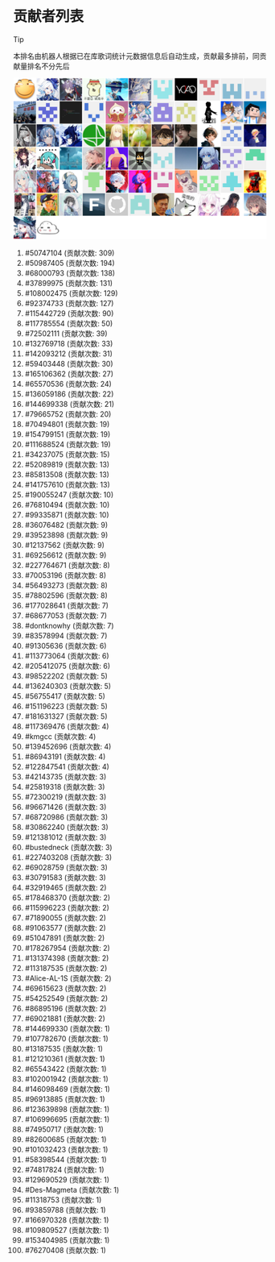 # 贡献者列表

> [!TIP]
> 本排名由机器人根据已在库歌词统计元数据信息后自动生成，贡献最多排前，同贡献量排名不分先后

![贡献者头像画廊](./CONTRIBUTORS.svg)

1. #50747104 (贡献次数: 309)
2. #50987405 (贡献次数: 194)
3. #68000793 (贡献次数: 138)
4. #37899975 (贡献次数: 131)
5. #108002475 (贡献次数: 129)
6. #92374733 (贡献次数: 127)
7. #115442729 (贡献次数: 90)
8. #117785554 (贡献次数: 50)
9. #72502111 (贡献次数: 39)
10. #132769718 (贡献次数: 33)
11. #142093212 (贡献次数: 31)
12. #59403448 (贡献次数: 30)
13. #165106362 (贡献次数: 27)
14. #65570536 (贡献次数: 24)
15. #136059186 (贡献次数: 22)
16. #144699338 (贡献次数: 21)
17. #79665752 (贡献次数: 20)
18. #70494801 (贡献次数: 19)
19. #154799151 (贡献次数: 19)
20. #111688524 (贡献次数: 19)
21. #34237075 (贡献次数: 15)
22. #52089819 (贡献次数: 13)
23. #85813508 (贡献次数: 13)
24. #141757610 (贡献次数: 13)
25. #190055247 (贡献次数: 10)
26. #76810494 (贡献次数: 10)
27. #99335871 (贡献次数: 10)
28. #36076482 (贡献次数: 9)
29. #39523898 (贡献次数: 9)
30. #12137562 (贡献次数: 9)
31. #69256612 (贡献次数: 9)
32. #227764671 (贡献次数: 8)
33. #70053196 (贡献次数: 8)
34. #56493273 (贡献次数: 8)
35. #78802596 (贡献次数: 8)
36. #177028641 (贡献次数: 7)
37. #68677053 (贡献次数: 7)
38. #dontknowhy (贡献次数: 7)
39. #83578994 (贡献次数: 7)
40. #91305636 (贡献次数: 6)
41. #113773064 (贡献次数: 6)
42. #205412075 (贡献次数: 6)
43. #98522202 (贡献次数: 5)
44. #136240303 (贡献次数: 5)
45. #56755417 (贡献次数: 5)
46. #151196223 (贡献次数: 5)
47. #181631327 (贡献次数: 5)
48. #117369476 (贡献次数: 4)
49. #kmgcc (贡献次数: 4)
50. #139452696 (贡献次数: 4)
51. #86943191 (贡献次数: 4)
52. #122847541 (贡献次数: 4)
53. #42143735 (贡献次数: 3)
54. #25819318 (贡献次数: 3)
55. #72300219 (贡献次数: 3)
56. #96671426 (贡献次数: 3)
57. #68720986 (贡献次数: 3)
58. #30862240 (贡献次数: 3)
59. #121381012 (贡献次数: 3)
60. #bustedneck (贡献次数: 3)
61. #227403208 (贡献次数: 3)
62. #69028759 (贡献次数: 3)
63. #30791583 (贡献次数: 3)
64. #32919465 (贡献次数: 2)
65. #178468370 (贡献次数: 2)
66. #115996223 (贡献次数: 2)
67. #71890055 (贡献次数: 2)
68. #91063577 (贡献次数: 2)
69. #51047891 (贡献次数: 2)
70. #178267954 (贡献次数: 2)
71. #131374398 (贡献次数: 2)
72. #113187535 (贡献次数: 2)
73. #Alice-AL-1S (贡献次数: 2)
74. #69615623 (贡献次数: 2)
75. #54252549 (贡献次数: 2)
76. #86895196 (贡献次数: 2)
77. #69021881 (贡献次数: 2)
78. #144699330 (贡献次数: 1)
79. #107782670 (贡献次数: 1)
80. #13187535 (贡献次数: 1)
81. #121210361 (贡献次数: 1)
82. #65543422 (贡献次数: 1)
83. #102001942 (贡献次数: 1)
84. #146098469 (贡献次数: 1)
85. #96913885 (贡献次数: 1)
86. #123639898 (贡献次数: 1)
87. #106996695 (贡献次数: 1)
88. #74950717 (贡献次数: 1)
89. #82600685 (贡献次数: 1)
90. #101032423 (贡献次数: 1)
91. #58398544 (贡献次数: 1)
92. #74817824 (贡献次数: 1)
93. #129690529 (贡献次数: 1)
94. #Des-Magmeta (贡献次数: 1)
95. #11318753 (贡献次数: 1)
96. #93859788 (贡献次数: 1)
97. #166970328 (贡献次数: 1)
98. #109809527 (贡献次数: 1)
99. #153404985 (贡献次数: 1)
100. #76270408 (贡献次数: 1)
